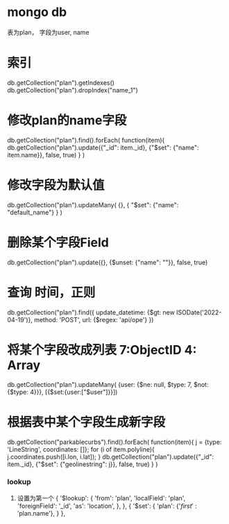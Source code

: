 # mongo db
表为plan， 字段为user, name

# 索引
db.getCollection("plan").getIndexes()
db.getCollection("plan").dropIndex("name_1") 

# 修改plan的name字段
db.getCollection("plan").find().forEach(
    function(item){
        db.getCollection("plan").update({"_id": item._id}, {"$set": {"name": item.name}}, false, true)
    }
)


# 修改字段为默认值
db.getCollection("plan").updateMany(
    {},
    {
        "$set": {"name": "default_name"}
    }
)

# 删除某个字段Field
db.getCollection("plan").update({}, {$unset: {"name": ""}}, false, true)

# 查询 时间，正则
db.getCollection("plan").find({
    update_datetime: {$gt: new ISODate('2022-04-19')},
    method: 'POST',
    url: {$regex: 'api/ope'}
})

# 将某个字段改成列表 7:ObjectID 4: Array
db.getCollection("plan").updateMany(
{user: {$ne: null, $type: 7, $not: {$type: 4}}}, [{$set:{user:["$user"]}}])

# 根据表中某个字段生成新字段

db.getCollection("parkablecurbs").find().forEach(
    function(item){
        j = {type: 'LineString', coordinates: []};
        for (i of item.polyline){
            j.coordinates.push([i.lon, i.lat]);
        }
        db.getCollection("plan").update({"_id": item._id}, {"$set": {"geolinestring": j}}, false, true)
    }
)













### lookup

1. 设置为第一个
    {
        '$lookup': {
            'from': 'plan',
            'localField': 'plan',
            'foreignField': '_id',
            'as': 'location',
        },
    },
    {
        '$set': {
            'plan': {'$first': '$plan.name'},
        }
    },